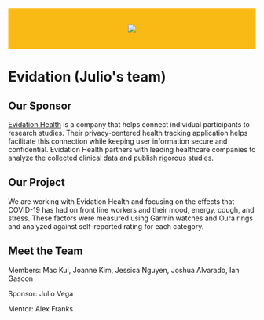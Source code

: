 <div style="background-color:rgba(250, 186, 21, 1); text-align:center; vertical-align: middle; padding:20px 0;">
<p align="center">
  <img src="evidation_logo.png" />
</p>
</div>

# Evidation (Julio's team)

## Our Sponsor

[Evidation Health](https://evidation.com/) is a company that helps connect individual participants to research studies. Their privacy-centered health tracking application helps facilitate this connection while keeping user information secure and confidential. Evidation Health partners with leading healthcare companies to analyze the collected clinical data and publish rigorous studies.

## Our Project

We are working with Evidation Health and focusing on the effects that COVID-19 has had on front line workers and their mood, energy, cough, and stress. These factors were measured using Garmin watches and Oura rings and analyzed against self-reported rating for each category.

## Meet the Team

Members: Mac Kul, Joanne Kim, Jessica Nguyen, Joshua Alvarado, Ian Gascon

Sponsor: Julio Vega

Mentor: Alex Franks
